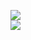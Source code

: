 [![](https://img.shields.io/badge/Made%20With-Github%20Spray-lightgrey.svg?style=for-the-badge&logo=github)](https://github.com/Annihil/github-spray#29825)  
[![](https://i.imgur.com/2DrTn0Z.gif)](https://github.com/Annihil/github-spray)